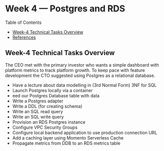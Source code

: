 # Week 4 — Postgres and RDS

Table of Contents
-	[Week-4 Technical Tasks Overview](#week-3-technical-tasks-overview)
-	[References](#references)




## Week-4 Technical Tasks Overview
The CEO met with the primary investor who wants a simple dashboard with platform metrics to track platform growth. To keep pace with feature development the CTO suggested using Postgres as a relational database.

- Have a lecture about data modelling in (3rd Normal Form) 3NF for SQL
- Launch Postgres locally via a container
- eed our Postgres Database table with data
- Write a Postgres adapter
- Write a DDL (for creating schema)
- Write an SQL read query
- Write an SQL write query
- Provision an RDS Postgres instance
- Configure VPC Security Groups
- Configure local backend application to use production connection URL
- Add a caching layer using Momento Serverless Cache
- Propagate metrics from DDB to an RDS metrics table 

